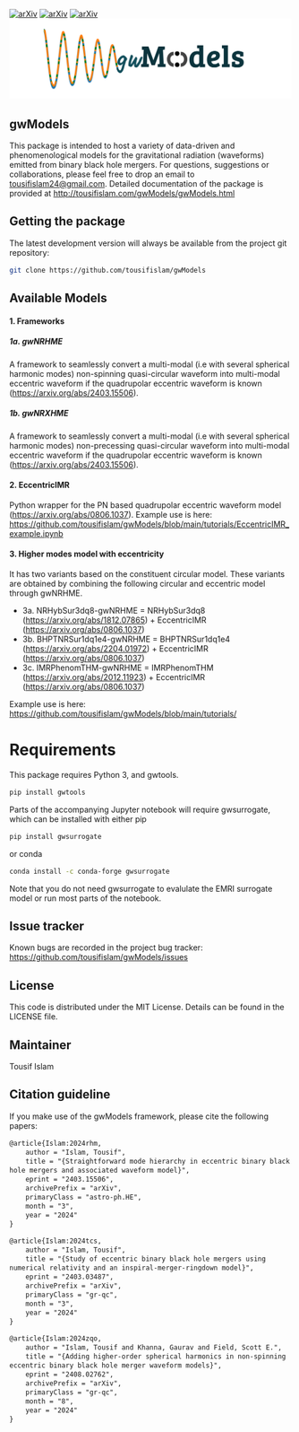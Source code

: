 [![arXiv](https://img.shields.io/badge/arXiv-2403.15506-b31b1b.svg)](https://arxiv.org/abs/2403.15506)
[![arXiv](https://img.shields.io/badge/arXiv-2403.03487-b31b1b.svg)](https://arxiv.org/abs/2403.03487)
[![arXiv](https://img.shields.io/badge/arXiv-2408.02762-b31b1b.svg)](https://arxiv.org/abs/2408.02762)
![alt text](gwModels.png)

## **gwModels**
This package is intended to host a variety of data-driven and phenomenological models for the gravitational radiation (waveforms) emitted from binary black hole mergers. For questions, suggestions or collaborations, please feel free to drop an email to tousifislam24@gmail.com. Detailed documentation of the package is provided at http://tousifislam.com/gwModels/gwModels.html

## Getting the package
The latest development version will always be available from the project git repository:
```bash
git clone https://github.com/tousifislam/gwModels
```

## Available Models

#### 1. Frameworks

##### 1a. gwNRHME
A framework to seamlessly convert a multi-modal (i.e with several spherical harmonic modes) non-spinning quasi-circular waveform into multi-modal eccentric waveform if the quadrupolar eccentric waveform is known (https://arxiv.org/abs/2403.15506).

##### 1b. gwNRXHME
A framework to seamlessly convert a multi-modal (i.e with several spherical harmonic modes) non-precessing quasi-circular waveform into multi-modal eccentric waveform if the quadrupolar eccentric waveform is known (https://arxiv.org/abs/2403.15506).

#### 2. EccentricIMR 
Python wrapper for the PN based quadrupolar eccentric waveform model (https://arxiv.org/abs/0806.1037). Example use is here: https://github.com/tousifislam/gwModels/blob/main/tutorials/EccentricIMR_example.ipynb

#### 3. Higher modes model with eccentricity
It has two variants based on the constituent circular model. These variants are obtained by combining the following circular and eccentric model through gwNRHME.
- 3a. NRHybSur3dq8-gwNRHME = NRHybSur3dq8 (https://arxiv.org/abs/1812.07865) + EccentricIMR (https://arxiv.org/abs/0806.1037)
- 3b. BHPTNRSur1dq1e4-gwNRHME = BHPTNRSur1dq1e4 (https://arxiv.org/abs/2204.01972) + EccentricIMR (https://arxiv.org/abs/0806.1037)
- 3c. IMRPhenomTHM-gwNRHME = IMRPhenomTHM (https://arxiv.org/abs/2012.11923) + EccentricIMR (https://arxiv.org/abs/0806.1037)

Example use is here: https://github.com/tousifislam/gwModels/blob/main/tutorials/

# Requirements
This package requires Python 3, and gwtools.

```bash
pip install gwtools
```

Parts of the accompanying Jupyter notebook will require gwsurrogate, 
which can be installed with either pip

```bash
pip install gwsurrogate
```

or conda

```bash
conda install -c conda-forge gwsurrogate
```

Note that you do not need gwsurrogate to evalulate the EMRI surrogate model or 
run most parts of the notebook.


## Issue tracker
Known bugs are recorded in the project bug tracker:
https://github.com/tousifislam/gwModels/issues

## License
This code is distributed under the MIT License. Details can be found in the LICENSE file.

## Maintainer
Tousif Islam

## Citation guideline
If you make use of the gwModels framework, please cite the following papers:

```
@article{Islam:2024rhm,
    author = "Islam, Tousif",
    title = "{Straightforward mode hierarchy in eccentric binary black hole mergers and associated waveform model}",
    eprint = "2403.15506",
    archivePrefix = "arXiv",
    primaryClass = "astro-ph.HE",
    month = "3",
    year = "2024"
}
```

```
@article{Islam:2024tcs,
    author = "Islam, Tousif",
    title = "{Study of eccentric binary black hole mergers using numerical relativity and an inspiral-merger-ringdown model}",
    eprint = "2403.03487",
    archivePrefix = "arXiv",
    primaryClass = "gr-qc",
    month = "3",
    year = "2024"
}
```

```
@article{Islam:2024zqo,
    author = "Islam, Tousif and Khanna, Gaurav and Field, Scott E.",
    title = "{Adding higher-order spherical harmonics in non-spinning eccentric binary black hole merger waveform models}",
    eprint = "2408.02762",
    archivePrefix = "arXiv",
    primaryClass = "gr-qc",
    month = "8",
    year = "2024"
}
```














